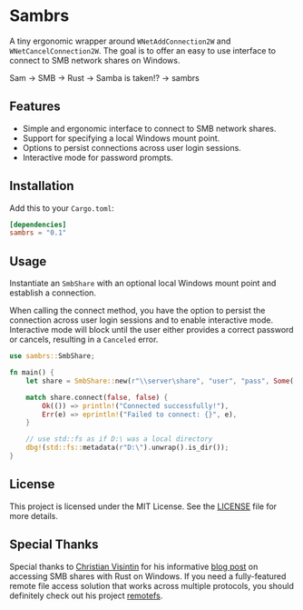 # Sambrs

A tiny ergonomic wrapper around `WNetAddConnection2W` and
`WNetCancelConnection2W`. The goal is to offer an easy to use interface to
connect to SMB network shares on Windows.

Sam -> SMB -> Rust -> Samba is taken!? -> sambrs

## Features

- Simple and ergonomic interface to connect to SMB network shares.
- Support for specifying a local Windows mount point.
- Options to persist connections across user login sessions.
- Interactive mode for password prompts.

## Installation

Add this to your `Cargo.toml`:

```toml
[dependencies]
sambrs = "0.1"
```

## Usage

Instantiate an `SmbShare` with an optional local Windows mount point and establish
a connection.

When calling the connect method, you have the option to persist the connection
across user login sessions and to enable interactive mode. Interactive mode will
block until the user either provides a correct password or cancels, resulting in
a `Canceled` error.

```rust
use sambrs::SmbShare;

fn main() {
    let share = SmbShare::new(r"\\server\share", "user", "pass", Some('D'));

    match share.connect(false, false) {
        Ok(()) => println!("Connected successfully!"),
        Err(e) => eprintln!("Failed to connect: {}", e),
    }

    // use std::fs as if D:\ was a local directory
    dbg!(std::fs::metadata(r"D:\").unwrap().is_dir());
}
```

## License

This project is licensed under the MIT License. See the [LICENSE](LICENSE) file
for more details.

## Special Thanks

Special thanks to [Christian Visintin](https://github.com/veeso) for his
informative [blog
post](https://blog.veeso.dev/blog/en/how-to-access-an-smb-share-with-rust-on-windows/)
on accessing SMB shares with Rust on Windows. If you need a fully-featured
remote file access solution that works across multiple protocols, you should
definitely check out his project
[remotefs](https://github.com/veeso/remotefs-rs).
